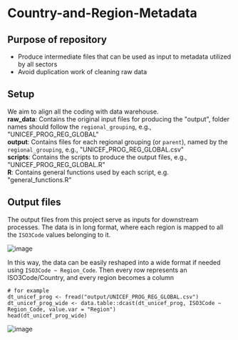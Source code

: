 # Country-and-Region-Metadata

## Purpose of repository

* Produce intermediate files that can be used as input to metadata utilized by all sectors
* Avoid duplication work of cleaning raw data

## Setup

We aim to align all the coding with data warehouse.   
**raw_data**: Contains the original input files for producing the "output", folder names should follow the `regional_grouping`, e.g., "UNICEF_PROG_REG_GLOBAL"  
**output**: Contains files for each regional grouping (or `parent`), named by the `regional_grouping`, e.g., "UNICEF_PROG_REG_GLOBAL.csv"  
**scripts**: Contains the scripts to produce the output files, e.g., "UNICEF_PROG_REG_GLOBAL.R"  
**R**: Contains general functions used by each script, e.g. "general_functions.R"  

## Output files

The output files from this project serve as inputs for downstream processes.
The data is in long format, where each region is mapped to all the `ISO3Code` values belonging to it.

![image](https://github.com/user-attachments/assets/68087586-b0e1-4ca6-9d41-bd1c13066f32)

In this way, the data can be easily reshaped into a wide format if needed using `ISO3Code ~ Region_Code`. Then every row represents an ISO3Code/Country, and every region becomes a column
```
# for example
dt_unicef_prog <- fread("output/UNICEF_PROG_REG_GLOBAL.csv")
dt_unicef_prog_wide <- data.table::dcast(dt_unicef_prog, ISO3Code ~ Region_Code, value.var = "Region")
head(dt_unicef_prog_wide)
```
![image](https://github.com/user-attachments/assets/d7f51c28-4cdd-440a-b2e8-c5319f956cb0)

